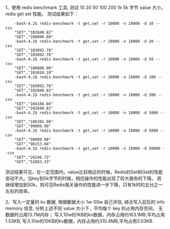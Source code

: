 1、使用 redis benchmark 工具, 测试 10 20 50 100 200 1k 5k 字节 value 大小，redis get set 性能。
测试结果如下：
```shell
    -bash-4.2$ redis-benchmark -t get,set -r 10000 -n 10000 -d 10 --csv
    "SET","102040.82"
    "GET","100000.00"
    -bash-4.2$ redis-benchmark -t get,set -r 10000 -n 10000 -d 20 --csv
    "SET","103092.78"
    "GET","103092.78"
    -bash-4.2$ redis-benchmark -t get,set -r 10000 -n 10000 -d 50 --csv
    "SET","100000.00"
    "GET","101010.10"
    -bash-4.2$ redis-benchmark -t get,set -r 10000 -n 10000 -d 100 --csv
    "SET","103092.78"
    "GET","102040.82"
    -bash-4.2$ redis-benchmark -t get,set -r 10000 -n 10000 -d 200 --csv
    "SET","104166.66"
    "GET","102040.82"
    -bash-4.2$ redis-benchmark -t get,set -r 10000 -n 10000 -d 1000 --csv
    "SET","106382.98"
    "GET","99009.90"
    -bash-4.2$ redis-benchmark -t get,set -r 10000 -n 10000 -d 5000 --csv
    "SET","99009.90"
    "GET","96153.84"
    -bash-4.2$ redis-benchmark -t get,set -r 10000 -n 10000 -d 50000 --csv
    "SET","26246.72"
    "GET","52083.33"
```
测试结果可见，在一定范围内，value比较相近的时候，Redis的Set和Get的性能变动不大。当key到5k字节的时候，相应操作的性能出现了较大服务的下降。
若继续增加到50k，则可见Redis相关操作的性能进一步下降，只有1k时的五分之一左右的效率。

2、写入一定量的 kv 数据, 根据数据大小 1w-50w 自己评估, 结合写入前后的 info memory 信息, 分析上述不同 value 大小下，平均每个 key 的占用内存空间。
无数据时占用13.7M内存；
写入10w的1KB的kv数据，内存占用约163.1MB,平均占用1.53KB;
写入10w的10KB的kv数据，内存占用约310.4MB,平均占用3.03KB.
